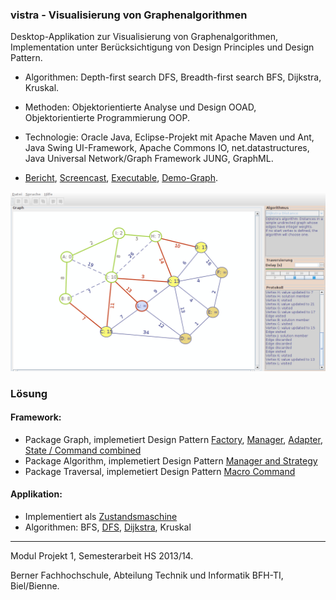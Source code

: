 ### vistra - Visualisierung von Graphenalgorithmen
Desktop-Applikation zur Visualisierung von Graphenalgorithmen, Implementation unter Berücksichtigung von Design Principles und Design Pattern.

- Algorithmen: Depth-first search DFS, Breadth-first search BFS, Dijkstra, Kruskal. 
- Methoden: Objektorientierte Analyse und Design OOAD, Objektorientierte Programmierung OOP. 
- Technologie: Oracle Java, Eclipse-Projekt mit Apache Maven und Ant, Java Swing UI-Framework, Apache Commons IO, net.datastructures, Java Universal Network/Graph Framework JUNG, GraphML. 


- [Bericht](https://www.hashdoc.com/documents/476943/desktop-applikation-zur-visualisierung-von-graphenalgorithmen), [Screencast](https://youtu.be/PHCs4vWJ0Cw), [Executable](GraphVisualisierung2/release-demo/vistra.jar?raw=true), [Demo-Graph](GraphVisualisierung2/release-demo/simple-undirected-weigthed_with_start.vistra?raw=true).

![vistra GUI](GraphVisualisierung2/release-demo/vistra-dijkstra.png "vistra GUI")

### Lösung
#### Framework:
 - Package Graph, implemetiert Design Pattern [Factory](GraphVisualisierung2/src/main/java/vistra/framework/graph/GraphFactory.java), [Manager](GraphVisualisierung2/src/main/java/vistra/framework/graph/GraphManager.java), [Adapter](GraphVisualisierung2/src/main/java/vistra/framework/graph/ITraversableGraph.java), [State / Command combined](GraphVisualisierung2/src/main/java/vistra/framework/graph/item/state/)
 - Package Algorithm, implemetiert Design Pattern [Manager and Strategy](GraphVisualisierung2/src/main/java/vistra/framework/algorithm/IAlgorithmManager.java)
 - Package Traversal, implemetiert Design Pattern [Macro Command](GraphVisualisierung2/src/main/java/vistra/framework/traversal/step/)
 
#### Applikation:
 - Implementiert als [Zustandsmaschine](GraphVisualisierung2/src/main/java/vistra/app/control/state/)
 - Algorithmen: BFS, [DFS](GraphVisualisierung2/src/main/java/vistra/framework/algorithm/impl/DFS.java), [Dijkstra](GraphVisualisierung2/src/main/java/vistra/framework/algorithm/impl/Dijkstra.java), Kruskal

<hr>
Modul Projekt 1, Semesterarbeit HS 2013/14.

Berner Fachhochschule, Abteilung Technik und Informatik BFH-TI, Biel/Bienne.
